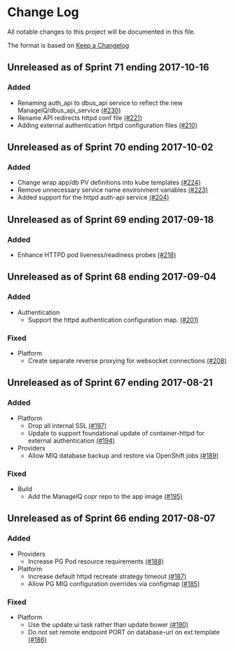 # Change Log

All notable changes to this project will be documented in this file.

The format is based on [Keep a Changelog](http://keepachangelog.com/en/1.0.0/)


## Unreleased as of Sprint 71 ending 2017-10-16

### Added
- Renaming auth_api to dbus_api service to reflect the new ManageIQ/dbus_api_service [(#230)](https://github.com/ManageIQ/manageiq-pods/pull/230)
- Rename API redirects httpd conf file [(#221)](https://github.com/ManageIQ/manageiq-pods/pull/221)
- Adding external authentication httpd configuration files [(#210)](https://github.com/ManageIQ/manageiq-pods/pull/210)

## Unreleased as of Sprint 70 ending 2017-10-02

### Added
- Change wrap app/db PV definitions into kube templates [(#224)](https://github.com/ManageIQ/manageiq-pods/pull/224)
- Remove unnecessary service name environment variables [(#223)](https://github.com/ManageIQ/manageiq-pods/pull/223)
- Added support for the httpd auth-api service [(#204)](https://github.com/ManageIQ/manageiq-pods/pull/204)

## Unreleased as of Sprint 69 ending 2017-09-18

### Added
- Enhance HTTPD pod liveness/readiness probes [(#218)](https://github.com/ManageIQ/manageiq-pods/pull/218)

## Unreleased as of Sprint 68 ending 2017-09-04

### Added
- Authentication
  - Support the httpd authentication configuration map. [(#201)](https://github.com/ManageIQ/manageiq-pods/pull/201)

### Fixed
- Platform
  - Create separate reverse proxying for websocket connections [(#208)](https://github.com/ManageIQ/manageiq-pods/pull/208)

## Unreleased as of Sprint 67 ending 2017-08-21

### Added
- Platform
  - Drop all internal SSL [(#197)](https://github.com/ManageIQ/manageiq-pods/pull/197)
  - Update to support foundational update of container-httpd for external authentication [(#194)](https://github.com/ManageIQ/manageiq-pods/pull/194)
- Providers
  - Allow MIQ database backup and restore via OpenShift jobs [(#189)](https://github.com/ManageIQ/manageiq-pods/pull/189)

### Fixed
- Build
  - Add the ManageIQ copr repo to the app image [(#195)](https://github.com/ManageIQ/manageiq-pods/pull/195)

## Unreleased as of Sprint 66 ending 2017-08-07

### Added
- Providers
  - Increase PG Pod resource requirements [(#188)](https://github.com/ManageIQ/manageiq-pods/pull/188)
- Platform
  - Increase default httpd recreate strategy timeout [(#187)](https://github.com/ManageIQ/manageiq-pods/pull/187)
  - Allow PG MIQ configuration overrides via configmap [(#185)](https://github.com/ManageIQ/manageiq-pods/pull/185)

### Fixed
- Platform
  - Use the update:ui task rather than update:bower [(#190)](https://github.com/ManageIQ/manageiq-pods/pull/190)
  - Do not set remote endpoint PORT on database-url on ext template [(#186)](https://github.com/ManageIQ/manageiq-pods/pull/186)
